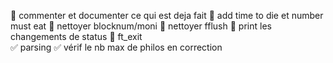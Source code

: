 🔘 commenter et documenter ce qui est deja fait
🔘 add time to die et number must eat
🔘 nettoyer blocknum/moni
🔘 nettoyer fflush
🔘 print les changements de status
🔘 ft_exit
<br />
✅ parsing
✅ vérif le nb max de philos en correction